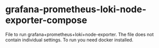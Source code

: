 # grafana-prometheus-loki-node-exporter-compose
File to run grafana+prometheus+loki+node-exporter. The file does not contain individual settings. To run you need docker installed.
